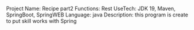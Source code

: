 Project Name: Recipe part2
Functions: Rest
UseTech: JDK 19, Maven, SpringBoot, SpringWEB
Language: java
Description: this program is create to put skill works with Spring